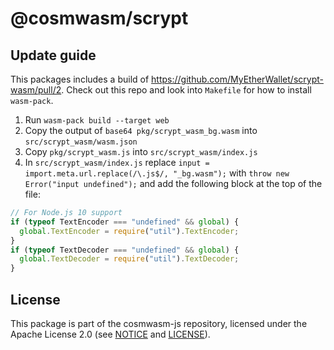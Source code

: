 # @cosmwasm/scrypt

## Update guide

This packages includes a build of https://github.com/MyEtherWallet/scrypt-wasm/pull/2.
Check out this repo and look into `Makefile` for how to install `wasm-pack`.

1. Run `wasm-pack build --target web`
2. Copy the output of `base64 pkg/scrypt_wasm_bg.wasm` into `src/scrypt_wasm/wasm.json`
3. Copy `pkg/scrypt_wasm.js` into `src/scrypt_wasm/index.js`
4. In `src/scrypt_wasm/index.js` replace `input = import.meta.url.replace(/\.js$/, "_bg.wasm");` with `throw new Error("input undefined");`
   and add the following block at the top of the file:

```js
// For Node.js 10 support
if (typeof TextEncoder === "undefined" && global) {
  global.TextEncoder = require("util").TextEncoder;
}
if (typeof TextDecoder === "undefined" && global) {
  global.TextDecoder = require("util").TextDecoder;
}
```

## License

This package is part of the cosmwasm-js repository, licensed under the Apache
License 2.0 (see
[NOTICE](https://github.com/confio/cosmwasm-js/blob/master/NOTICE) and
[LICENSE](https://github.com/confio/cosmwasm-js/blob/master/LICENSE)).
